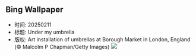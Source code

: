 ## Bing Wallpaper
- 时间: 20250211
- 标题: Under my umbrella
- 版权: Art installation of umbrellas at Borough Market in London, England (© Malcolm P Chapman/Getty Images)
![](https://cn.bing.com/th?id=OHR.UmbrellaDay_EN-US6816351187_UHD.jpg&rf=LaDigue_UHD.jpg&pid=hp&w=3840&h=2160&rs=1&c=4)
